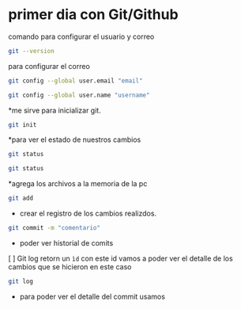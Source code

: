 # primer dia con Git/Github
comando para configurar el usuario y correo 
```bash
git --version
```
para configurar el correo
```bash
git config --global user.email "email"
```
``` bash
git config --global user.name "username"
```
*me sirve para inicializar git.
```bash
git init
```
*para ver el estado de nuestros cambios
```bash
git status
```
```bash
git status
```
*agrega los archivos a la memoria de la pc
```bash
git add
```
* crear el registro de los cambios realizdos.
```bash
git commit -m "comentario"
```
* poder ver historial de comits

[ ] Git log retorn un `ìd` con este id vamos a poder ver el detalle de los cambios que se hicieron en este caso 

```bash
git log
```
* para poder ver el detalle del commit usamos 




